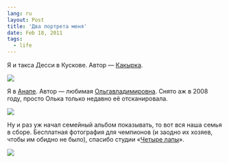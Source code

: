 ```yaml
---
lang: ru
layout: Post
title: 'Два портрета меня'
date: Feb 18, 2011
tags:
  - life
---
```


Я и такса Десси в Кускове. Автор — [Какырка](http://kakirka.livejournal.com/).

![](http://wow.sapegin.me/380H3W2N2Q3d/me-abstract.jpg)

<!--more-->

Я в [Анапе](http://morning.photos/albums/anapa). Автор — любимая [Ольгавладимировна](http://airve.livejournal.com/). Снято аж в 2008 году, просто Олька только недавно её отсканировала.

![](http://wow.sapegin.me/1s1M34452u3e/me-normal.jpg)

Ну и раз уж начал семейный альбом показывать, то вот вся наша семья в сборе. Бесплатная фотография для чемпионов (и заодно их хозяев, чтобы им обидно не было), спасибо студии «[Четыре лапы](http://4legs.ru/)».

![](http://wow.sapegin.me/3M2Y0n1g1F3Y/our-family.jpg)
